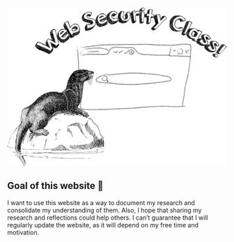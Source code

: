 ![websec](/website/themes/frame/source/logo.png)

## Goal of this website 🎯

I want to use this website as a way to document my research and consolidate my understanding of them. Also, I hope that sharing my research and reflections could help others. I can’t guarantee that I will regularly update the website, as it will depend on my free time and motivation.
